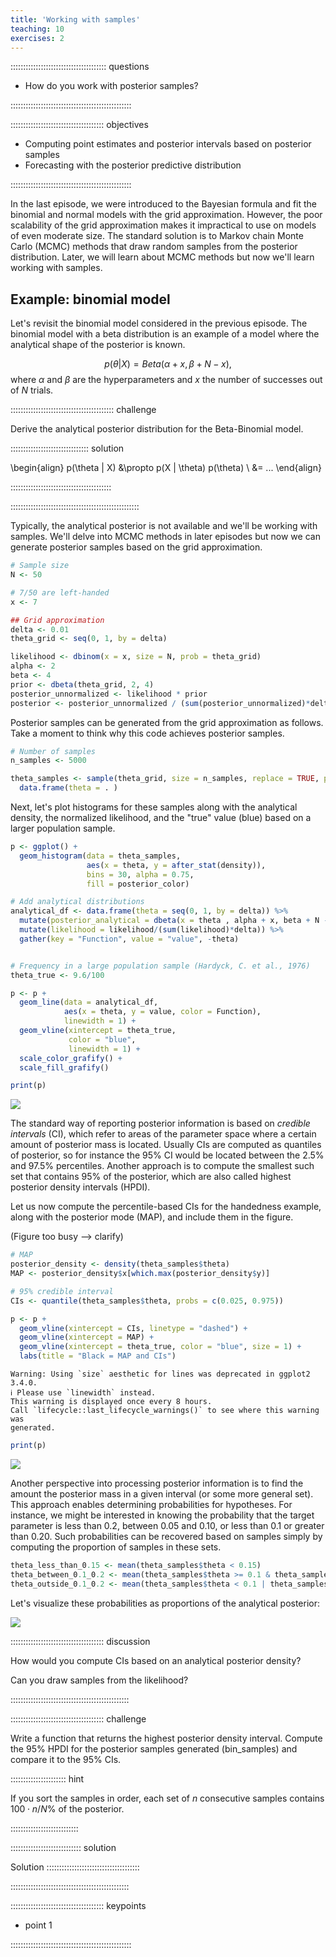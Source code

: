 ```yaml
---
title: 'Working with samples'
teaching: 10
exercises: 2
---
```






:::::::::::::::::::::::::::::::::::::: questions

- How do you work with posterior samples?

::::::::::::::::::::::::::::::::::::::::::::::::

::::::::::::::::::::::::::::::::::::: objectives


- Computing point estimates and posterior intervals based on posterior samples
- Forecasting with the posterior predictive distribution


::::::::::::::::::::::::::::::::::::::::::::::::

In the last episode, we were introduced to the Bayesian formula and fit the binomial and normal models with the grid approximation. However, the poor scalability of the grid approximation makes it impractical to use on models of even moderate size. The standard solution is to Markov chain Monte Carlo (MCMC) methods that draw random samples from the posterior distribution. Later, we will learn about MCMC methods but now we'll learn working with samples. 

## Example: binomial model

Let's revisit the binomial model considered in the previous episode. The binomial model with a beta distribution is an example of a model where the analytical shape of the posterior is known. 

$$p(\theta | X) = Beta(\alpha + x, \beta + N - x),$$
where $\alpha$ and $\beta$ are the hyperparameters and $x$ the number of successes out of $N$ trials. 

::::::::::::::::::::::::::::::::::::::::: challenge

Derive the analytical posterior distribution for the Beta-Binomial model.

::::::::::::::::::::::::::::::: solution


\begin{align}
p(\theta | X) &\propto  p(X | \theta) p(\theta) \\
              &= ... 
\end{align}


::::::::::::::::::::::::::::::::::::::::

:::::::::::::::::::::::::::::::::::::::::::::::::::


Typically, the analytical posterior is not available and we'll be working with samples. We'll delve into MCMC methods in later episodes but now we can generate posterior samples based on the grid approximation. 



```r
# Sample size
N <- 50

# 7/50 are left-handed
x <- 7

## Grid approximation
delta <- 0.01
theta_grid <- seq(0, 1, by = delta)

likelihood <- dbinom(x = x, size = N, prob = theta_grid)
alpha <- 2
beta <- 4
prior <- dbeta(theta_grid, 2, 4)
posterior_unnormalized <- likelihood * prior
posterior <- posterior_unnormalized / (sum(posterior_unnormalized)*delta)
```

Posterior samples can be generated from the grid approximation as follows. Take a moment to think why this code achieves posterior samples. 


```r
# Number of samples
n_samples <- 5000

theta_samples <- sample(theta_grid, size = n_samples, replace = TRUE, prob = posterior) %>% 
  data.frame(theta = . )
```


Next, let's plot histograms for these samples along with the analytical density, the normalized likelihood, and the "true" value (blue) based on a larger population sample. 


```r
p <- ggplot() +
  geom_histogram(data = theta_samples, 
                 aes(x = theta, y = after_stat(density)),
                 bins = 30, alpha = 0.75, 
                 fill = posterior_color)

# Add analytical distributions
analytical_df <- data.frame(theta = seq(0, 1, by = delta)) %>%
  mutate(posterior_analytical = dbeta(x = theta , alpha + x, beta + N - x)) %>%
  mutate(likelihood = likelihood/(sum(likelihood)*delta)) %>%
  gather(key = "Function", value = "value", -theta)


# Frequency in a large population sample (Hardyck, C. et al., 1976)
theta_true <- 9.6/100

p <- p +
  geom_line(data = analytical_df,
            aes(x = theta, y = value, color = Function),
            linewidth = 1) +
  geom_vline(xintercept = theta_true,
             color = "blue",
             linewidth = 1) +
  scale_color_grafify() +
  scale_fill_grafify()

print(p)
```

<img src="fig/sampling-rendered-unnamed-chunk-4-1.png" style="display: block; margin: auto;" />


<!-- In Episode 1, we summarized the posterior with points estimates, namely the posterior mode (MAP), mean and variance.  -->

The standard way of reporting posterior information is based on *credible intervals* (CI), which refer to areas of the parameter space where a certain amount of posterior mass is located. Usually CIs are computed as quantiles of posterior, so for instance the 95\% CI would be located between the 2.5\% and 97.5\% percentiles. Another approach is to compute the smallest such set that contains 95\% of the posterior, which are also called highest posterior density intervals (HPDI). 

Let us now compute the percentile-based CIs for the handedness example, along with the posterior mode (MAP), and include them in the figure. 

(Figure too busy --> clarify)


```r
# MAP
posterior_density <- density(theta_samples$theta)
MAP <- posterior_density$x[which.max(posterior_density$y)]

# 95% credible interval
CIs <- quantile(theta_samples$theta, probs = c(0.025, 0.975))

p <- p +
  geom_vline(xintercept = CIs, linetype = "dashed") + 
  geom_vline(xintercept = MAP) +
  geom_vline(xintercept = theta_true, color = "blue", size = 1) +
  labs(title = "Black = MAP and CIs")
```

```{.warning}
Warning: Using `size` aesthetic for lines was deprecated in ggplot2 3.4.0.
ℹ Please use `linewidth` instead.
This warning is displayed once every 8 hours.
Call `lifecycle::last_lifecycle_warnings()` to see where this warning was
generated.
```

```r
print(p)
```

<img src="fig/sampling-rendered-unnamed-chunk-5-1.png" style="display: block; margin: auto;" />


Another perspective into processing posterior information is to find the amount the posterior mass in a given interval (or some more general set). This approach enables determining probabilities for hypotheses. For instance, we might be interested in knowing the probability that the target parameter is less than 0.2, between 0.05 and 0.10, or less than 0.1 or greater than 0.20. Such probabilities can be recovered based on samples simply by computing the proportion of samples in these sets. 


```r
theta_less_than_0.15 <- mean(theta_samples$theta < 0.15)
theta_between_0.1_0.2 <- mean(theta_samples$theta >= 0.1 & theta_samples$theta <= 0.2)
theta_outside_0.1_0.2 <- mean(theta_samples$theta < 0.1 | theta_samples$theta > 0.2)
```

Let's visualize these probabilities as proportions of the analytical posterior:

<img src="fig/sampling-rendered-unnamed-chunk-7-1.png" style="display: block; margin: auto;" />




::::::::::::::::::::::::::::::::::::: discussion

How would you compute CIs based on an analytical posterior density?

Can you draw samples from the likelihood?

:::::::::::::::::::::::::::::::::::::::::::::::


::::::::::::::::::::::::::::::::::::: challenge

Write a function that returns the highest posterior density interval. Compute the 95% HPDI for the posterior samples generated (bin_samples) and compare it to the 95% CIs.


:::::::::::::::::::::: hint

If you sort the samples in order, each set of $n$ consecutive samples contains $100 \cdot n/N \%$ of the posterior. 

:::::::::::::::::::::::::::


:::::::::::::::::::::::::::: solution

Solution
:::::::::::::::::::::::::::::::::::::


:::::::::::::::::::::::::::::::::::::::::::::::


::::::::::::::::::::::::::::::::::::: keypoints 

- point 1

::::::::::::::::::::::::::::::::::::::::::::::::

